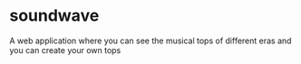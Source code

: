 # soundwave
A web application where you can see the musical tops of different eras and you can create your own tops

